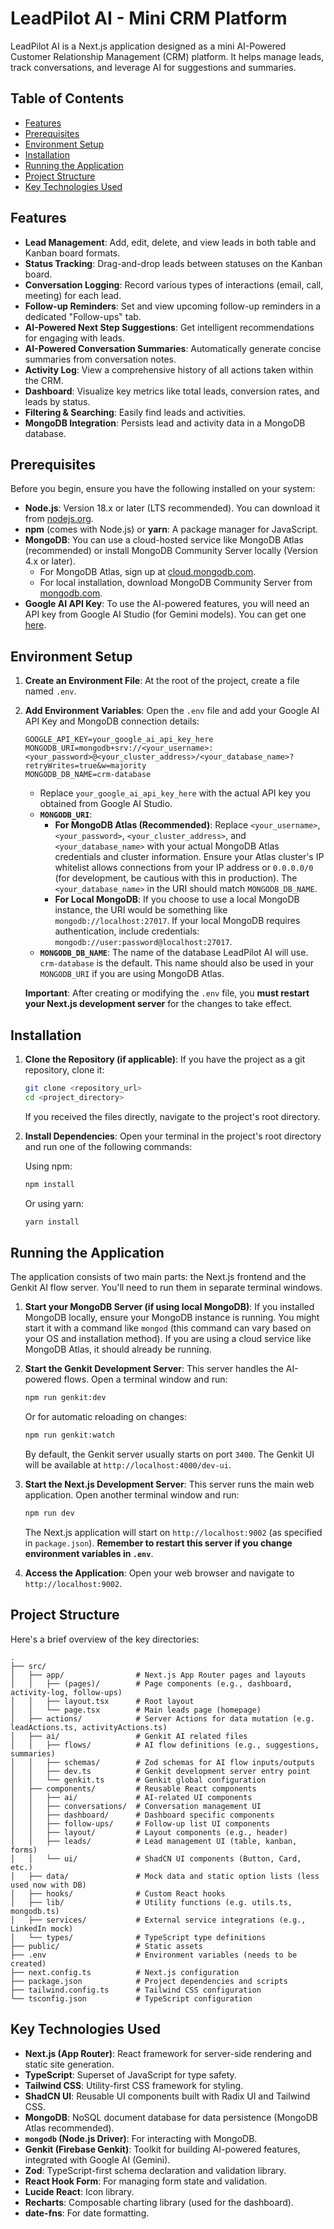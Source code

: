 
# LeadPilot AI - Mini CRM Platform

LeadPilot AI is a Next.js application designed as a mini AI-Powered Customer Relationship Management (CRM) platform. It helps manage leads, track conversations, and leverage AI for suggestions and summaries.

## Table of Contents

- [Features](#features)
- [Prerequisites](#prerequisites)
- [Environment Setup](#environment-setup)
- [Installation](#installation)
- [Running the Application](#running_the_application)
- [Project Structure](#project-structure)
- [Key Technologies Used](#key-technologies-used)

## Features

- **Lead Management**: Add, edit, delete, and view leads in both table and Kanban board formats.
- **Status Tracking**: Drag-and-drop leads between statuses on the Kanban board.
- **Conversation Logging**: Record various types of interactions (email, call, meeting) for each lead.
- **Follow-up Reminders**: Set and view upcoming follow-up reminders in a dedicated "Follow-ups" tab.
- **AI-Powered Next Step Suggestions**: Get intelligent recommendations for engaging with leads.
- **AI-Powered Conversation Summaries**: Automatically generate concise summaries from conversation notes.
- **Activity Log**: View a comprehensive history of all actions taken within the CRM.
- **Dashboard**: Visualize key metrics like total leads, conversion rates, and leads by status.
- **Filtering & Searching**: Easily find leads and activities.
- **MongoDB Integration**: Persists lead and activity data in a MongoDB database.

## Prerequisites

Before you begin, ensure you have the following installed on your system:

- **Node.js**: Version 18.x or later (LTS recommended). You can download it from [nodejs.org](https://nodejs.org/).
- **npm** (comes with Node.js) or **yarn**: A package manager for JavaScript.
- **MongoDB**: You can use a cloud-hosted service like MongoDB Atlas (recommended) or install MongoDB Community Server locally (Version 4.x or later).
  - For MongoDB Atlas, sign up at [cloud.mongodb.com](https://cloud.mongodb.com/).
  - For local installation, download MongoDB Community Server from [mongodb.com](https://www.mongodb.com/try/download/community).
- **Google AI API Key**: To use the AI-powered features, you will need an API key from Google AI Studio (for Gemini models). You can get one [here](https://makersuite.google.com/app/apikey).

## Environment Setup

1.  **Create an Environment File**:
    At the root of the project, create a file named `.env`.

2.  **Add Environment Variables**:
    Open the `.env` file and add your Google AI API Key and MongoDB connection details:

    ```env
    GOOGLE_API_KEY=your_google_ai_api_key_here
    MONGODB_URI=mongodb+srv://<your_username>:<your_password>@<your_cluster_address>/<your_database_name>?retryWrites=true&w=majority
    MONGODB_DB_NAME=crm-database
    ```

    - Replace `your_google_ai_api_key_here` with the actual API key you obtained from Google AI Studio.
    - **`MONGODB_URI`**:
        - **For MongoDB Atlas (Recommended)**: Replace `<your_username>`, `<your_password>`, `<your_cluster_address>`, and `<your_database_name>` with your actual MongoDB Atlas credentials and cluster information. Ensure your Atlas cluster's IP whitelist allows connections from your IP address or `0.0.0.0/0` (for development, be cautious with this in production). The `<your_database_name>` in the URI should match `MONGODB_DB_NAME`.
        - **For Local MongoDB**: If you choose to use a local MongoDB instance, the URI would be something like `mongodb://localhost:27017`. If your local MongoDB requires authentication, include credentials: `mongodb://user:password@localhost:27017`.
    - **`MONGODB_DB_NAME`**: The name of the database LeadPilot AI will use. `crm-database` is the default. This name should also be used in your `MONGODB_URI` if you are using MongoDB Atlas.

    **Important**: After creating or modifying the `.env` file, you **must restart your Next.js development server** for the changes to take effect.

## Installation

1.  **Clone the Repository (if applicable)**:
    If you have the project as a git repository, clone it:
    ```bash
    git clone <repository_url>
    cd <project_directory>
    ```
    If you received the files directly, navigate to the project's root directory.

2.  **Install Dependencies**:
    Open your terminal in the project's root directory and run one of the following commands:

    Using npm:
    ```bash
    npm install
    ```

    Or using yarn:
    ```bash
    yarn install
    ```

## Running the Application

The application consists of two main parts: the Next.js frontend and the Genkit AI flow server. You'll need to run them in separate terminal windows.

1.  **Start your MongoDB Server (if using local MongoDB)**:
    If you installed MongoDB locally, ensure your MongoDB instance is running. You might start it with a command like `mongod` (this command can vary based on your OS and installation method). If you are using a cloud service like MongoDB Atlas, it should already be running.

2.  **Start the Genkit Development Server**:
    This server handles the AI-powered flows.
    Open a terminal window and run:
    ```bash
    npm run genkit:dev
    ```
    Or for automatic reloading on changes:
    ```bash
    npm run genkit:watch
    ```
    By default, the Genkit server usually starts on port `3400`. The Genkit UI will be available at `http://localhost:4000/dev-ui`.

3.  **Start the Next.js Development Server**:
    This server runs the main web application.
    Open another terminal window and run:
    ```bash
    npm run dev
    ```
    The Next.js application will start on `http://localhost:9002` (as specified in `package.json`). **Remember to restart this server if you change environment variables in `.env`**.

4.  **Access the Application**:
    Open your web browser and navigate to `http://localhost:9002`.

## Project Structure

Here's a brief overview of the key directories:

```
.
├── src/
│   ├── app/                # Next.js App Router pages and layouts
│   │   ├── (pages)/        # Page components (e.g., dashboard, activity-log, follow-ups)
│   │   ├── layout.tsx      # Root layout
│   │   └── page.tsx        # Main leads page (homepage)
│   ├── actions/            # Server Actions for data mutation (e.g. leadActions.ts, activityActions.ts)
│   ├── ai/                 # Genkit AI related files
│   │   ├── flows/          # AI flow definitions (e.g., suggestions, summaries)
│   │   ├── schemas/        # Zod schemas for AI flow inputs/outputs
│   │   ├── dev.ts          # Genkit development server entry point
│   │   └── genkit.ts       # Genkit global configuration
│   ├── components/         # Reusable React components
│   │   ├── ai/             # AI-related UI components
│   │   ├── conversations/  # Conversation management UI
│   │   ├── dashboard/      # Dashboard specific components
│   │   ├── follow-ups/     # Follow-up list UI components
│   │   ├── layout/         # Layout components (e.g., header)
│   │   ├── leads/          # Lead management UI (table, kanban, forms)
│   │   └── ui/             # ShadCN UI components (Button, Card, etc.)
│   ├── data/               # Mock data and static option lists (less used now with DB)
│   ├── hooks/              # Custom React hooks
│   ├── lib/                # Utility functions (e.g. utils.ts, mongodb.ts)
│   ├── services/           # External service integrations (e.g., LinkedIn mock)
│   └── types/              # TypeScript type definitions
├── public/                 # Static assets
├── .env                    # Environment variables (needs to be created)
├── next.config.ts          # Next.js configuration
├── package.json            # Project dependencies and scripts
├── tailwind.config.ts      # Tailwind CSS configuration
└── tsconfig.json           # TypeScript configuration
```

## Key Technologies Used

- **Next.js (App Router)**: React framework for server-side rendering and static site generation.
- **TypeScript**: Superset of JavaScript for type safety.
- **Tailwind CSS**: Utility-first CSS framework for styling.
- **ShadCN UI**: Reusable UI components built with Radix UI and Tailwind CSS.
- **MongoDB**: NoSQL document database for data persistence (MongoDB Atlas recommended).
- **`mongodb` (Node.js Driver)**: For interacting with MongoDB.
- **Genkit (Firebase Genkit)**: Toolkit for building AI-powered features, integrated with Google AI (Gemini).
- **Zod**: TypeScript-first schema declaration and validation library.
- **React Hook Form**: For managing form state and validation.
- **Lucide React**: Icon library.
- **Recharts**: Composable charting library (used for the dashboard).
- **date-fns**: For date formatting.
